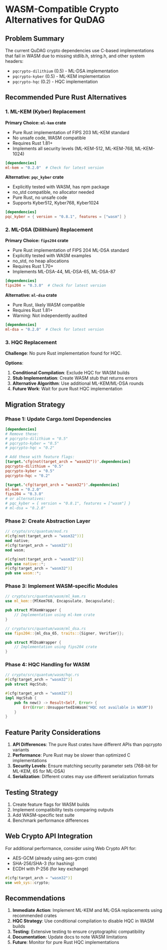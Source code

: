 # WASM-Compatible Crypto Alternatives for QuDAG

## Problem Summary
The current QuDAG crypto dependencies use C-based implementations that fail in WASM due to missing stdlib.h, string.h, and other system headers:
- `pqcrypto-dilithium` (0.5) - ML-DSA implementation
- `pqcrypto-kyber` (0.5) - ML-KEM implementation  
- `pqcrypto-hqc` (0.2) - HQC implementation

## Recommended Pure Rust Alternatives

### 1. ML-KEM (Kyber) Replacement

**Primary Choice: `ml-kem` crate**
- Pure Rust implementation of FIPS 203 ML-KEM standard
- No unsafe code, WASM compatible
- Requires Rust 1.81+
- Implements all security levels (ML-KEM-512, ML-KEM-768, ML-KEM-1024)

```toml
[dependencies]
ml-kem = "0.2.0"  # Check for latest version
```

**Alternative: `pqc_kyber` crate**
- Explicitly tested with WASM, has npm package
- no_std compatible, no allocator needed
- Pure Rust, no unsafe code
- Supports Kyber512, Kyber768, Kyber1024

```toml
[dependencies]
pqc_kyber = { version = "0.8.1", features = ["wasm"] }
```

### 2. ML-DSA (Dilithium) Replacement

**Primary Choice: `fips204` crate**
- Pure Rust implementation of FIPS 204 ML-DSA standard
- Explicitly tested with WASM examples
- no_std, no heap allocations
- Requires Rust 1.70+
- Implements ML-DSA-44, ML-DSA-65, ML-DSA-87

```toml
[dependencies]
fips204 = "0.3.0"  # Check for latest version
```

**Alternative: `ml-dsa` crate**
- Pure Rust, likely WASM compatible
- Requires Rust 1.81+
- Warning: Not independently audited

```toml
[dependencies]
ml-dsa = "0.2.0"  # Check for latest version
```

### 3. HQC Replacement

**Challenge**: No pure Rust implementation found for HQC.

**Options**:
1. **Conditional Compilation**: Exclude HQC for WASM builds
2. **Stub Implementation**: Create WASM stub that returns errors
3. **Alternative Algorithm**: Use additional ML-KEM/ML-DSA rounds
4. **Future Work**: Wait for pure Rust HQC implementation

## Migration Strategy

### Phase 1: Update Cargo.toml Dependencies

```toml
[dependencies]
# Remove these:
# pqcrypto-dilithium = "0.5"
# pqcrypto-kyber = "0.5"
# pqcrypto-hqc = "0.2"

# Add these with feature flags:
[target.'cfg(not(target_arch = "wasm32"))'.dependencies]
pqcrypto-dilithium = "0.5"
pqcrypto-kyber = "0.5"
pqcrypto-hqc = "0.2"

[target.'cfg(target_arch = "wasm32")'.dependencies]
ml-kem = "0.2.0"
fips204 = "0.3.0"
# or alternatives:
# pqc_kyber = { version = "0.8.1", features = ["wasm"] }
# ml-dsa = "0.2.0"
```

### Phase 2: Create Abstraction Layer

```rust
// crypto/src/quantum/mod.rs
#[cfg(not(target_arch = "wasm32"))]
mod native;
#[cfg(target_arch = "wasm32")]
mod wasm;

#[cfg(not(target_arch = "wasm32"))]
pub use native::*;
#[cfg(target_arch = "wasm32")]
pub use wasm::*;
```

### Phase 3: Implement WASM-specific Modules

```rust
// crypto/src/quantum/wasm/ml_kem.rs
use ml_kem::{MlKem768, Encapsulate, Decapsulate};

pub struct MlKemWrapper {
    // Implementation using ml-kem crate
}

// crypto/src/quantum/wasm/ml_dsa.rs
use fips204::{ml_dsa_65, traits::{Signer, Verifier}};

pub struct MlDsaWrapper {
    // Implementation using fips204 crate
}
```

### Phase 4: HQC Handling for WASM

```rust
// crypto/src/quantum/wasm/hqc.rs
#[cfg(target_arch = "wasm32")]
pub struct HqcStub;

#[cfg(target_arch = "wasm32")]
impl HqcStub {
    pub fn new() -> Result<Self, Error> {
        Err(Error::UnsupportedInWasm("HQC not available in WASM"))
    }
}
```

## Feature Parity Considerations

1. **API Differences**: The pure Rust crates have different APIs than pqcrypto variants
2. **Performance**: Pure Rust may be slower than optimized C implementations
3. **Security Levels**: Ensure matching security parameter sets (768-bit for ML-KEM, 65 for ML-DSA)
4. **Serialization**: Different crates may use different serialization formats

## Testing Strategy

1. Create feature flags for WASM builds
2. Implement compatibility tests comparing outputs
3. Add WASM-specific test suite
4. Benchmark performance differences

## Web Crypto API Integration

For additional performance, consider using Web Crypto API for:
- AES-GCM (already using aes-gcm crate)
- SHA-256/SHA-3 (for hashing)
- ECDH with P-256 (for key exchange)

```rust
#[cfg(target_arch = "wasm32")]
use web_sys::crypto;
```

## Recommendations

1. **Immediate Action**: Implement ML-KEM and ML-DSA replacements using recommended crates
2. **HQC Strategy**: Use conditional compilation to disable HQC in WASM builds
3. **Testing**: Extensive testing to ensure cryptographic compatibility
4. **Documentation**: Update docs to note WASM limitations
5. **Future**: Monitor for pure Rust HQC implementations